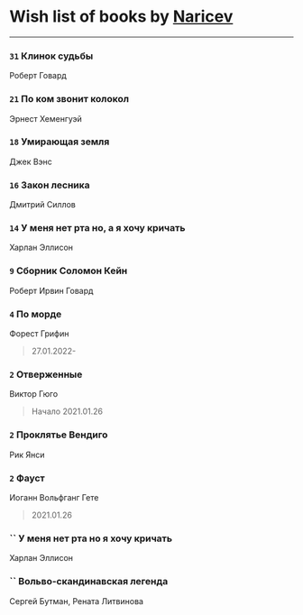 # Wish list of books by [Naricev](https://plus.google.com/u/0/107090515204537133928/)
---

### `31` Клинок судьбы
Роберт Говард

### `21` По ком звонит колокол
Эрнест Хеменгуэй

### `18` Умирающая земля
Джек Вэнс

### `16` Закон лесника
Дмитрий Силлов

### `14` У меня нет рта но, а я хочу кричать
Харлан Эллисон

### `9` Сборник Соломон Кейн
Роберт Ирвин Говард

### `4` По морде
Форест Грифин
> 27.01.2022-

### `2` Отверженные
Виктор Гюго
> Начало 2021.01.26

### `2` Проклятье Вендиго
Рик Янси

### `2` Фауст
Иоганн Вольфганг Гете
> 2021.01.26

### `` У меня нет рта но я хочу кричать
Харлан Эллисон

### `` Вольво-скандинавская легенда
Сергей Бутман, Рената Литвинова

